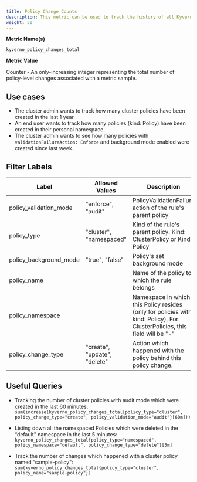 ```yaml
---
title: Policy Change Counts
description: This metric can be used to track the history of all Kyverno policy-related changes such as policy creations, updates, and deletions.
weight: 50
---
```


**Metric Name(s)**

`kyverno_policy_changes_total`

**Metric Value**

Counter - An only-increasing integer representing the total number of policy-level changes associated with a metric sample.

## Use cases

* The cluster admin wants to track how many cluster policies have been created in the last 1 year.
* An end user wants to track how many policies (kind: Policy) have been created in their personal namespace.
* The cluster admin wants to see how many policies with `validationFailureAction: Enforce` and background mode enabled were created since last week.

## Filter Labels

| Label                    | Allowed Values               | Description                                                                                                               |
| ------------------------ | ---------------------------- | ------------------------------------------------------------------------------------------------------------------------- |
| policy\_validation\_mode | "enforce", "audit"           | PolicyValidationFailure action of the rule's parent policy                                                               |
| policy\_type             | "cluster", "namespaced"      | Kind of the rule's parent policy. Kind: ClusterPolicy or Kind: Policy                                                     |
| policy\_background\_mode | "true", "false"              | Policy's set background mode                                                                                              |
| policy\_name             |                              | Name of the policy to which the rule belongs                                                                              |
| policy\_namespace        |                              | Namespace in which this Policy resides (only for policies with kind: Policy), For ClusterPolicies, this field will be "-" |
| policy\_change\_type     | "create", "update", "delete" | Action which happened with the policy behind this policy change.                                                          |

## Useful Queries

* Tracking the number of cluster policies with audit mode which were created in the last 60 minutes:<br>
`sum(increase(kyverno_policy_changes_total{policy_type="cluster", policy_change_type="create", policy_validation_mode="audit"}[60m]))`

* Listing down all the namespaced Policies which were deleted in the “default" namespace in the last 5 minutes:<br>
`kyverno_policy_changes_total{policy_type="namespaced", policy_namespace="default", policy_change_type="delete"}[5m]`

* Track the number of changes which happened with a cluster policy named “sample-policy":<br>
`sum(kyverno_policy_changes_total{policy_type="cluster", policy_name="sample-policy"})`
